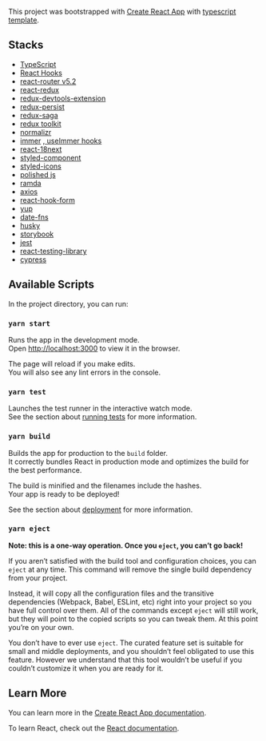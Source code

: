 This project was bootstrapped with [Create React App](https://github.com/facebook/create-react-app) with [typescript template](https://github.com/facebook/create-react-app/tree/master/packages/cra-template-typescript).

## Stacks

- [TypeScript](https://github.com/microsoft/TypeScript)
- [React Hooks](https://reactjs.org/docs/hooks-intro.html)
- [react-router v5.2](https://github.com/ReactTraining/react-router)
- [react-redux](https://github.com/reduxjs/react-redux)
- [redux-devtools-extension](https://github.com/zalmoxisus/redux-devtools-extension)
- [redux-persist](https://github.com/rt2zz/redux-persist)
- [redux-saga](https://github.com/redux-saga/redux-saga)
- [redux toolkit](https://github.com/reduxjs/redux-toolkit)
- [normalizr](https://github.com/paularmstrong/normalizr)
- [immer](https://github.com/immerjs/immer) [, useImmer hooks](https://github.com/immerjs/use-immer)
- [react-18next](https://github.com/i18next/react-i18next)
- [styled-component](https://github.com/styled-components/styled-components)
- [styled-icons](https://github.com/jacobwgillespie/styled-icons)
- [polished js](https://github.com/styled-components/polished)
- [ramda](https://github.com/ramda/ramda)
- [axios](https://github.com/axios/axios)
- [react-hook-form](https://github.com/react-hook-form/react-hook-form)
- [yup](https://github.com/jquense/yup)
- [date-fns](https://github.com/date-fns/date-fns)
- [husky](https://github.com/typicode/husky)
- [storybook](https://github.com/storybookjs/storybook)
- [jest](https://github.com/facebook/jest)
- [react-testing-library](https://github.com/testing-library/react-testing-library)
- [cypress](https://github.com/cypress-io/cypress)

## Available Scripts

In the project directory, you can run:

### `yarn start`

Runs the app in the development mode.<br />
Open [http://localhost:3000](http://localhost:3000) to view it in the browser.

The page will reload if you make edits.<br />
You will also see any lint errors in the console.

### `yarn test`

Launches the test runner in the interactive watch mode.<br />
See the section about [running tests](https://facebook.github.io/create-react-app/docs/running-tests) for more information.

### `yarn build`

Builds the app for production to the `build` folder.<br />
It correctly bundles React in production mode and optimizes the build for the best performance.

The build is minified and the filenames include the hashes.<br />
Your app is ready to be deployed!

See the section about [deployment](https://facebook.github.io/create-react-app/docs/deployment) for more information.

### `yarn eject`

**Note: this is a one-way operation. Once you `eject`, you can’t go back!**

If you aren’t satisfied with the build tool and configuration choices, you can `eject` at any time. This command will remove the single build dependency from your project.

Instead, it will copy all the configuration files and the transitive dependencies (Webpack, Babel, ESLint, etc) right into your project so you have full control over them. All of the commands except `eject` will still work, but they will point to the copied scripts so you can tweak them. At this point you’re on your own.

You don’t have to ever use `eject`. The curated feature set is suitable for small and middle deployments, and you shouldn’t feel obligated to use this feature. However we understand that this tool wouldn’t be useful if you couldn’t customize it when you are ready for it.

## Learn More

You can learn more in the [Create React App documentation](https://facebook.github.io/create-react-app/docs/getting-started).

To learn React, check out the [React documentation](https://reactjs.org/).
